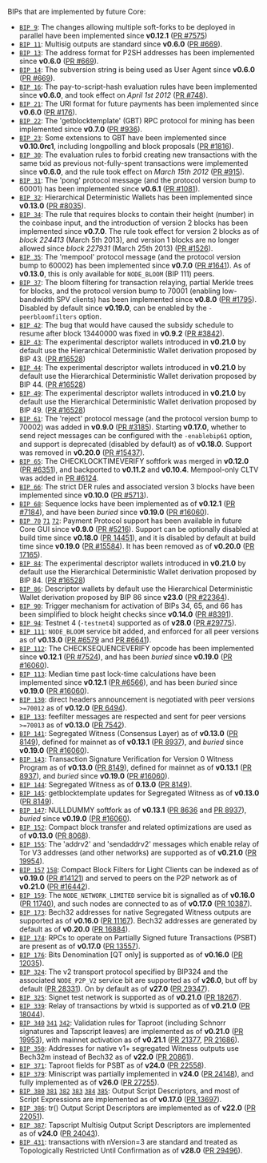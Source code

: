 BIPs that are implemented by future Core:

* [`BIP 9`](https://github.com/future/bips/blob/master/bip-0009.mediawiki): The changes allowing multiple soft-forks to be deployed in parallel have been implemented since **v0.12.1**  ([PR #7575](https://github.com/future/future/pull/7575))
* [`BIP 11`](https://github.com/future/bips/blob/master/bip-0011.mediawiki): Multisig outputs are standard since **v0.6.0** ([PR #669](https://github.com/future/future/pull/669)).
* [`BIP 13`](https://github.com/future/bips/blob/master/bip-0013.mediawiki): The address format for P2SH addresses has been implemented since **v0.6.0** ([PR #669](https://github.com/future/future/pull/669)).
* [`BIP 14`](https://github.com/future/bips/blob/master/bip-0014.mediawiki): The subversion string is being used as User Agent since **v0.6.0** ([PR #669](https://github.com/future/future/pull/669)).
* [`BIP 16`](https://github.com/future/bips/blob/master/bip-0016.mediawiki): The pay-to-script-hash evaluation rules have been implemented since **v0.6.0**, and took effect on *April 1st 2012* ([PR #748](https://github.com/future/future/pull/748)).
* [`BIP 21`](https://github.com/future/bips/blob/master/bip-0021.mediawiki): The URI format for future payments has been implemented since **v0.6.0** ([PR #176](https://github.com/future/future/pull/176)).
* [`BIP 22`](https://github.com/future/bips/blob/master/bip-0022.mediawiki): The 'getblocktemplate' (GBT) RPC protocol for mining has been implemented since **v0.7.0** ([PR #936](https://github.com/future/future/pull/936)).
* [`BIP 23`](https://github.com/future/bips/blob/master/bip-0023.mediawiki): Some extensions to GBT have been implemented since **v0.10.0rc1**, including longpolling and block proposals ([PR #1816](https://github.com/future/future/pull/1816)).
* [`BIP 30`](https://github.com/future/bips/blob/master/bip-0030.mediawiki): The evaluation rules to forbid creating new transactions with the same txid as previous not-fully-spent transactions were implemented since **v0.6.0**, and the rule took effect on *March 15th 2012* ([PR #915](https://github.com/future/future/pull/915)).
* [`BIP 31`](https://github.com/future/bips/blob/master/bip-0031.mediawiki): The 'pong' protocol message (and the protocol version bump to 60001) has been implemented since **v0.6.1** ([PR #1081](https://github.com/future/future/pull/1081)).
* [`BIP 32`](https://github.com/future/bips/blob/master/bip-0032.mediawiki): Hierarchical Deterministic Wallets has been implemented since **v0.13.0** ([PR #8035](https://github.com/future/future/pull/8035)).
* [`BIP 34`](https://github.com/future/bips/blob/master/bip-0034.mediawiki): The rule that requires blocks to contain their height (number) in the coinbase input, and the introduction of version 2 blocks has been implemented since **v0.7.0**. The rule took effect for version 2 blocks as of *block 224413* (March 5th 2013), and version 1 blocks are no longer allowed since *block 227931* (March 25th 2013) ([PR #1526](https://github.com/future/future/pull/1526)).
* [`BIP 35`](https://github.com/future/bips/blob/master/bip-0035.mediawiki): The 'mempool' protocol message (and the protocol version bump to 60002) has been implemented since **v0.7.0** ([PR #1641](https://github.com/future/future/pull/1641)). As of **v0.13.0**, this is only available for `NODE_BLOOM` (BIP 111) peers.
* [`BIP 37`](https://github.com/future/bips/blob/master/bip-0037.mediawiki): The bloom filtering for transaction relaying, partial Merkle trees for blocks, and the protocol version bump to 70001 (enabling low-bandwidth SPV clients) has been implemented since **v0.8.0** ([PR #1795](https://github.com/future/future/pull/1795)). Disabled by default since **v0.19.0**, can be enabled by the `-peerbloomfilters` option.
* [`BIP 42`](https://github.com/future/bips/blob/master/bip-0042.mediawiki): The bug that would have caused the subsidy schedule to resume after block 13440000 was fixed in **v0.9.2** ([PR #3842](https://github.com/future/future/pull/3842)).
* [`BIP 43`](https://github.com/future/bips/blob/master/bip-0043.mediawiki): The experimental descriptor wallets introduced in **v0.21.0** by default use the Hierarchical Deterministic Wallet derivation proposed by BIP 43. ([PR #16528](https://github.com/future/future/pull/16528))
* [`BIP 44`](https://github.com/future/bips/blob/master/bip-0044.mediawiki): The experimental descriptor wallets introduced in **v0.21.0** by default use the Hierarchical Deterministic Wallet derivation proposed by BIP 44. ([PR #16528](https://github.com/future/future/pull/16528))
* [`BIP 49`](https://github.com/future/bips/blob/master/bip-0049.mediawiki): The experimental descriptor wallets introduced in **v0.21.0** by default use the Hierarchical Deterministic Wallet derivation proposed by BIP 49. ([PR #16528](https://github.com/future/future/pull/16528))
* [`BIP 61`](https://github.com/future/bips/blob/master/bip-0061.mediawiki): The 'reject' protocol message (and the protocol version bump to 70002) was added in **v0.9.0** ([PR #3185](https://github.com/future/future/pull/3185)). Starting **v0.17.0**, whether to send reject messages can be configured with the `-enablebip61` option, and support is deprecated (disabled by default) as of **v0.18.0**. Support was removed in **v0.20.0** ([PR #15437](https://github.com/future/future/pull/15437)).
* [`BIP 65`](https://github.com/future/bips/blob/master/bip-0065.mediawiki): The CHECKLOCKTIMEVERIFY softfork was merged in **v0.12.0** ([PR #6351](https://github.com/future/future/pull/6351)), and backported to **v0.11.2** and **v0.10.4**. Mempool-only CLTV was added in [PR #6124](https://github.com/future/future/pull/6124).
* [`BIP 66`](https://github.com/future/bips/blob/master/bip-0066.mediawiki): The strict DER rules and associated version 3 blocks have been implemented since **v0.10.0** ([PR #5713](https://github.com/future/future/pull/5713)).
* [`BIP 68`](https://github.com/future/bips/blob/master/bip-0068.mediawiki): Sequence locks have been implemented as of **v0.12.1**  ([PR #7184](https://github.com/future/future/pull/7184)), and have been *buried* since **v0.19.0** ([PR #16060](https://github.com/future/future/pull/16060)).
* [`BIP 70`](https://github.com/future/bips/blob/master/bip-0070.mediawiki) [`71`](https://github.com/future/bips/blob/master/bip-0071.mediawiki) [`72`](https://github.com/future/bips/blob/master/bip-0072.mediawiki):
  Payment Protocol support has been available in future Core GUI since **v0.9.0** ([PR #5216](https://github.com/future/future/pull/5216)).
  Support can be optionally disabled at build time since **v0.18.0** ([PR 14451](https://github.com/future/future/pull/14451)),
  and it is disabled by default at build time since **v0.19.0** ([PR #15584](https://github.com/future/future/pull/15584)).
  It has been removed as of **v0.20.0** ([PR 17165](https://github.com/future/future/pull/17165)).
* [`BIP 84`](https://github.com/future/bips/blob/master/bip-0084.mediawiki): The experimental descriptor wallets introduced in **v0.21.0** by default use the Hierarchical Deterministic Wallet derivation proposed by BIP 84. ([PR #16528](https://github.com/future/future/pull/16528))
* [`BIP 86`](https://github.com/future/bips/blob/master/bip-0086.mediawiki): Descriptor wallets by default use the Hierarchical Deterministic Wallet derivation proposed by BIP 86 since **v23.0** ([PR #22364](https://github.com/future/future/pull/22364)).
* [`BIP 90`](https://github.com/future/bips/blob/master/bip-0090.mediawiki): Trigger mechanism for activation of BIPs 34, 65, and 66 has been simplified to block height checks since **v0.14.0** ([PR #8391](https://github.com/future/future/pull/8391)).
* [`BIP 94`](https://github.com/future/bips/blob/master/bip-0094.mediawiki): Testnet 4 (`-testnet4`) supported as of **v28.0** ([PR #29775](https://github.com/future/future/pull/29775)).
* [`BIP 111`](https://github.com/future/bips/blob/master/bip-0111.mediawiki): `NODE_BLOOM` service bit added, and enforced for all peer versions as of **v0.13.0** ([PR #6579](https://github.com/future/future/pull/6579) and [PR #6641](https://github.com/future/future/pull/6641)).
* [`BIP 112`](https://github.com/future/bips/blob/master/bip-0112.mediawiki): The CHECKSEQUENCEVERIFY opcode has been implemented since **v0.12.1** ([PR #7524](https://github.com/future/future/pull/7524)), and has been *buried* since **v0.19.0** ([PR #16060](https://github.com/future/future/pull/16060)).
* [`BIP 113`](https://github.com/future/bips/blob/master/bip-0113.mediawiki): Median time past lock-time calculations have been implemented since **v0.12.1** ([PR #6566](https://github.com/future/future/pull/6566)), and has been *buried* since **v0.19.0** ([PR #16060](https://github.com/future/future/pull/16060)).
* [`BIP 130`](https://github.com/future/bips/blob/master/bip-0130.mediawiki): direct headers announcement is negotiated with peer versions `>=70012` as of **v0.12.0** ([PR 6494](https://github.com/future/future/pull/6494)).
* [`BIP 133`](https://github.com/future/bips/blob/master/bip-0133.mediawiki): feefilter messages are respected and sent for peer versions `>=70013` as of **v0.13.0** ([PR 7542](https://github.com/future/future/pull/7542)).
* [`BIP 141`](https://github.com/future/bips/blob/master/bip-0141.mediawiki): Segregated Witness (Consensus Layer) as of **v0.13.0** ([PR 8149](https://github.com/future/future/pull/8149)), defined for mainnet as of **v0.13.1** ([PR 8937](https://github.com/future/future/pull/8937)), and *buried* since **v0.19.0** ([PR #16060](https://github.com/future/future/pull/16060)).
* [`BIP 143`](https://github.com/future/bips/blob/master/bip-0143.mediawiki): Transaction Signature Verification for Version 0 Witness Program as of **v0.13.0** ([PR 8149](https://github.com/future/future/pull/8149)), defined for mainnet as of **v0.13.1** ([PR 8937](https://github.com/future/future/pull/8937)), and *buried* since **v0.19.0** ([PR #16060](https://github.com/future/future/pull/16060)).
* [`BIP 144`](https://github.com/future/bips/blob/master/bip-0144.mediawiki): Segregated Witness as of **0.13.0** ([PR 8149](https://github.com/future/future/pull/8149)).
* [`BIP 145`](https://github.com/future/bips/blob/master/bip-0145.mediawiki): getblocktemplate updates for Segregated Witness as of **v0.13.0** ([PR 8149](https://github.com/future/future/pull/8149)).
* [`BIP 147`](https://github.com/future/bips/blob/master/bip-0147.mediawiki): NULLDUMMY softfork as of **v0.13.1** ([PR 8636](https://github.com/future/future/pull/8636) and [PR 8937](https://github.com/future/future/pull/8937)), *buried* since **v0.19.0** ([PR #16060](https://github.com/future/future/pull/16060)).
* [`BIP 152`](https://github.com/future/bips/blob/master/bip-0152.mediawiki): Compact block transfer and related optimizations are used as of **v0.13.0** ([PR 8068](https://github.com/future/future/pull/8068)).
* [`BIP 155`](https://github.com/future/bips/blob/master/bip-0155.mediawiki): The 'addrv2' and 'sendaddrv2' messages which enable relay of Tor V3 addresses (and other networks) are supported as of **v0.21.0** ([PR 19954](https://github.com/future/future/pull/19954)).
* [`BIP 157`](https://github.com/future/bips/blob/master/bip-0157.mediawiki)
  [`158`](https://github.com/future/bips/blob/master/bip-0158.mediawiki): Compact Block Filters for Light Clients can be indexed as of **v0.19.0** ([PR #14121](https://github.com/future/future/pull/14121)) and served to peers on the P2P network as of **v0.21.0** ([PR #16442](https://github.com/future/future/pull/16442)).
* [`BIP 159`](https://github.com/future/bips/blob/master/bip-0159.mediawiki): The `NODE_NETWORK_LIMITED` service bit is signalled as of **v0.16.0** ([PR 11740](https://github.com/future/future/pull/11740)), and such nodes are connected to as of **v0.17.0** ([PR 10387](https://github.com/future/future/pull/10387)).
* [`BIP 173`](https://github.com/future/bips/blob/master/bip-0173.mediawiki): Bech32 addresses for native Segregated Witness outputs are supported as of **v0.16.0** ([PR 11167](https://github.com/future/future/pull/11167)). Bech32 addresses are generated by default as of **v0.20.0** ([PR 16884](https://github.com/future/future/pull/16884)).
* [`BIP 174`](https://github.com/future/bips/blob/master/bip-0174.mediawiki): RPCs to operate on Partially Signed future Transactions (PSBT) are present as of **v0.17.0** ([PR 13557](https://github.com/future/future/pull/13557)).
* [`BIP 176`](https://github.com/future/bips/blob/master/bip-0176.mediawiki): Bits Denomination [QT only] is supported as of **v0.16.0** ([PR 12035](https://github.com/future/future/pull/12035)).
* [`BIP 324`](https://github.com/future/bips/blob/master/bip-0324.mediawiki): The v2 transport protocol specified by BIP324 and the associated `NODE_P2P_V2` service bit are supported as of **v26.0**, but off by default ([PR 28331](https://github.com/future/future/pull/28331)). On by default as of **v27.0** ([PR 29347](https://github.com/future/future/pull/29347)).
* [`BIP 325`](https://github.com/future/bips/blob/master/bip-0325.mediawiki): Signet test network is supported as of **v0.21.0** ([PR 18267](https://github.com/future/future/pull/18267)).
* [`BIP 339`](https://github.com/future/bips/blob/master/bip-0339.mediawiki): Relay of transactions by wtxid is supported as of **v0.21.0** ([PR 18044](https://github.com/future/future/pull/18044)).
* [`BIP 340`](https://github.com/future/bips/blob/master/bip-0340.mediawiki)
  [`341`](https://github.com/future/bips/blob/master/bip-0341.mediawiki)
  [`342`](https://github.com/future/bips/blob/master/bip-0342.mediawiki):
  Validation rules for Taproot (including Schnorr signatures and Tapscript
  leaves) are implemented as of **v0.21.0** ([PR 19953](https://github.com/future/future/pull/19953)),
  with mainnet activation as of **v0.21.1** ([PR 21377](https://github.com/future/future/pull/21377),
  [PR 21686](https://github.com/future/future/pull/21686)).
* [`BIP 350`](https://github.com/future/bips/blob/master/bip-0350.mediawiki): Addresses for native v1+ segregated Witness outputs use Bech32m instead of Bech32 as of **v22.0** ([PR 20861](https://github.com/future/future/pull/20861)).
* [`BIP 371`](https://github.com/future/bips/blob/master/bip-0371.mediawiki): Taproot fields for PSBT as of **v24.0** ([PR 22558](https://github.com/future/future/pull/22558)).
* [`BIP 379`](https://github.com/future/bips/blob/master/bip-0379.md): Miniscript was partially implemented in **v24.0** ([PR 24148](https://github.com/future/future/pull/24148)), and fully implemented as of **v26.0** ([PR 27255](https://github.com/future/future/pull/27255)).
* [`BIP 380`](https://github.com/future/bips/blob/master/bip-0380.mediawiki)
  [`381`](https://github.com/future/bips/blob/master/bip-0381.mediawiki)
  [`382`](https://github.com/future/bips/blob/master/bip-0382.mediawiki)
  [`383`](https://github.com/future/bips/blob/master/bip-0383.mediawiki)
  [`384`](https://github.com/future/bips/blob/master/bip-0384.mediawiki)
  [`385`](https://github.com/future/bips/blob/master/bip-0385.mediawiki):
  Output Script Descriptors, and most of Script Expressions are implemented as of **v0.17.0** ([PR 13697](https://github.com/future/future/pull/13697)).
* [`BIP 386`](https://github.com/future/bips/blob/master/bip-0386.mediawiki): tr() Output Script Descriptors are implemented as of **v22.0** ([PR 22051](https://github.com/future/future/pull/22051)).
* [`BIP 387`](https://github.com/future/bips/blob/master/bip-0387.mediawiki): Tapscript Multisig Output Script Descriptors are implemented as of **v24.0** ([PR 24043](https://github.com/future/future/pull/24043)).
* [`BIP 431`](https://github.com/future/bips/blob/master/bip-0431.mediawiki): transactions with nVersion=3 are standard and treated as Topologically Restricted Until Confirmation as of **v28.0** ([PR 29496](https://github.com/future/future/pull/29496)).
